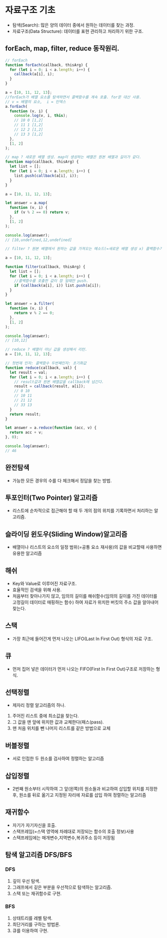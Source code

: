 # 자료구조 기초

- 탐색(Search): 많은 양의 데이터 중에서 원하는 데이터를 찾는 과정.
- 자료구조(Data Structure): 데이터를 표현 관리하고 처리하기 위한 구조.

## forEach, map, filter, reduce 동작원리.

```javascript
// forEach
function forEach(callback, thisArg) {
  for (let i = 0; i < a.length; i++) {
    callback(a[i], i);
  }
}

a = [10, 11, 12, 13];
//forEach가 배열 요소를 탐색하면서 콜백함수를 계속 호출. for문 대산 사용.
// v = 배열의 요소,  i = 인덱스
a.forEach(
  function (v, i) {
    console.log(v, i, this);
    // 10 0 [1,2]
    // 11 1 [1,2]
    // 12 2 [1,2]
    // 13 3 [1,2]
  },
  [1, 2]
);

// map ? 새로운 배열 생성. map이 생성하는 배열은 원본 배열과 길이가 같다.
function map(callback, thisArg) {
  let list = [];
  for (let i = 0; i < a.length; i++) {
    list.push(callback(a[i], i));
  }
}

a = [10, 11, 12, 13];

let answer = a.map(
  function (v, i) {
    if (v % 2 == 0) return v;
  },
  [1, 2]
);

console.log(answer);
// [10,undefined,12,undefined]

// filter ? 원본 배열에서 원하는 값을 가져오는 메소드(=새로운 배열 생성 x) 콜백함수가 참을 리턴했을 때의 요소만 배열을    생성해서 리턴.

a = [10, 11, 12, 13];

function filter(callback, thisArg) {
  let list = [];
  for (let i = 0; i < a.length; i++) {
    //콜백함수를 호출한 값이 참 일때만 push.
    if (callback(a[i], i)) list.push(a[i]);
  }
}

let answer = a.filter(
  function (v, i) {
    return v % 2 == 0;
  },
  [1, 2]
);

console.log(answer);
// [10,12]

// reduce ? 배열이 아닌 값을 생성해서 리턴.
a = [10, 11, 12, 13];

// 첫번재 인자: 콜백함수 두번째인자: 초기화값
function reduce(callback, val) {
  let result = val;
  for (let i = 0; i < a.length; i++) {
    // result값과 원본 배열값을 callback에 넘긴다.
    result = callback(result, a[i]);
    // 0 10
    // 10 11
    // 21 12
    // 33 13
  }
  return result;
}

let answer = a.reduce(function (acc, v) {
  return acc + v;
}, 0);

console.log(answer);
// 46
```

## 완전탐색

- 가능한 모든 경우의 수를 다 체크해서 정답을 찾는 방법.

## 투포인터(Two Pointer) 알고리즘

- 리스트에 순차적으로 접근해야 할 때 두 개의 점의 위치를 기록하면서 처리하는 알고리즘.

## 슬라이딩 윈도우(Sliding Window)알고리즘

- 배열이나 리스트의 요소의 일정 범위(=공통 요소 재사용)의 값을 비교할때 사용하면 유용한 알고리즘

## 해쉬

- Key와 Value로 이루어진 자료구조.
- 효율적인 검색을 위해 사용.
- 처음부터 찾아나가지 않고, 임의의 길이를 해쉬함수(임의의 길이를 가진 데이터를 고정길이 데이터로 매핑하는 함수) 하여 자료가 위치한 버킷의 주소 값을 알아내어 찾는다.

## 스택

- 가장 최근에 들어간게 먼저 나오는 LIFO(Last In First Out) 형식의 자료 구조.

## 큐

- 먼저 집어 넣은 데이터가 먼저 나오는 FIFO(First In First Out)구조로 저장하는 형식.

## 선택정렬

- 제자리 정렬 알고리즘의 하나.

1.  주어진 리스트 중에 최소값을 찾는다.
2.  그 값을 맨 앞에 위치한 값과 교체한다(패스(pass).
3.  맨 처음 위치를 뺀 나머지 리스트를 같은 방법으로 교체

## 버블정렬

- 서로 인접한 두 원소를 검사하여 정렬하는 알고리즘

## 삽입정렬

- 2번째 원소부터 시작하여 그 앞(왼쪽)의 원소들과 비교하여 삽입할 위치를 지정한 후, 원소를 뒤로 옮기고 지정된 자리에 자료를 삽입 하여 정렬하는 알고리즘

## 재귀함수

- 자기가 자기자신을 호출.
- 스택프레임(=스택 영역에 차례대로 저장되는 함수의 호출 정보)사용
- 스택프레임에는 매개변수,지역변수,복귀주소 등이 저장됨

## 탐색 알고리즘 DFS/BFS

### DFS

1. 깊이 우선 탐색.
2. 그래프에서 깉은 부분을 우선적으로 탐색하는 알고리즘.
3. 스택 또는 재귀함수로 구현.

### BFS

1. 상태트리를 레벨 탐색.
2. 최단거리를 구하는 방법론.
3. 큐를 이용하여 구현.
